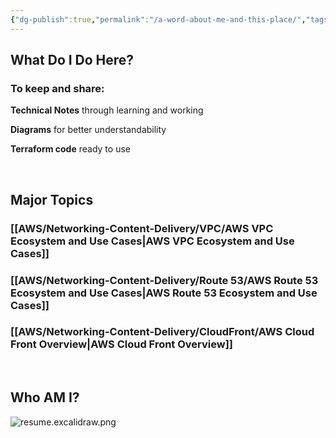 ```yaml
---
{"dg-publish":true,"permalink":"/a-word-about-me-and-this-place/","tags":["gardenEntry"]}
---
```



## What Do I Do Here?

### To keep and share: 

**Technical Notes** through learning and working

**Diagrams** for better understandability

**Terraform code** ready to use


<br>

## Major Topics

### [[AWS/Networking-Content-Delivery/VPC/AWS VPC Ecosystem and Use Cases\|AWS VPC Ecosystem and Use Cases]]
### [[AWS/Networking-Content-Delivery/Route 53/AWS Route 53 Ecosystem and Use Cases\|AWS Route 53 Ecosystem and Use Cases]]
### [[AWS/Networking-Content-Delivery/CloudFront/AWS Cloud Front Overview\|AWS Cloud Front Overview]]


<br>


## Who AM I?

![resume.excalidraw.png](/img/user/resume/resume.excalidraw.png)





